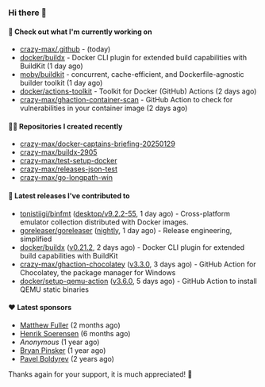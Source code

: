### Hi there 👋

#### 👷 Check out what I'm currently working on

- [crazy-max/.github](https://github.com/crazy-max/.github) -  (today)
- [docker/buildx](https://github.com/docker/buildx) - Docker CLI plugin for extended build capabilities with BuildKit (1 day ago)
- [moby/buildkit](https://github.com/moby/buildkit) - concurrent, cache-efficient, and Dockerfile-agnostic builder toolkit (1 day ago)
- [docker/actions-toolkit](https://github.com/docker/actions-toolkit) - Toolkit for Docker (GitHub) Actions (2 days ago)
- [crazy-max/ghaction-container-scan](https://github.com/crazy-max/ghaction-container-scan) - GitHub Action to check for vulnerabilities in your container image (2 days ago)

#### 👨‍💻 Repositories I created recently

- [crazy-max/docker-captains-briefing-20250129](https://github.com/crazy-max/docker-captains-briefing-20250129)
- [crazy-max/buildx-2905](https://github.com/crazy-max/buildx-2905)
- [crazy-max/test-setup-docker](https://github.com/crazy-max/test-setup-docker)
- [crazy-max/releases-json-test](https://github.com/crazy-max/releases-json-test)
- [crazy-max/go-longpath-win](https://github.com/crazy-max/go-longpath-win)

#### 🚀 Latest releases I've contributed to

- [tonistiigi/binfmt](https://github.com/tonistiigi/binfmt) ([desktop/v9.2.2-55](https://github.com/tonistiigi/binfmt/releases/tag/desktop/v9.2.2-55), 1 day ago) - Cross-platform emulator collection distributed with Docker images.
- [goreleaser/goreleaser](https://github.com/goreleaser/goreleaser) ([nightly](https://github.com/goreleaser/goreleaser/releases/tag/nightly), 1 day ago) - Release engineering, simplified
- [docker/buildx](https://github.com/docker/buildx) ([v0.21.2](https://github.com/docker/buildx/releases/tag/v0.21.2), 2 days ago) - Docker CLI plugin for extended build capabilities with BuildKit
- [crazy-max/ghaction-chocolatey](https://github.com/crazy-max/ghaction-chocolatey) ([v3.3.0](https://github.com/crazy-max/ghaction-chocolatey/releases/tag/v3.3.0), 3 days ago) - GitHub Action for Chocolatey, the package manager for Windows
- [docker/setup-qemu-action](https://github.com/docker/setup-qemu-action) ([v3.6.0](https://github.com/docker/setup-qemu-action/releases/tag/v3.6.0), 5 days ago) - GitHub Action to install QEMU static binaries

#### ❤️ Latest sponsors
- [Matthew Fuller](https://github.com/mathematics333) (2 months ago)
- [Henrik Soerensen](https://github.com/hsoerensen) (6 months ago)
- _Anonymous_ (1 year ago)
- [Bryan Pinsker](https://github.com/BryanPinsker) (1 year ago)
- [Pavel Boldyrev](https://github.com/bpg) (2 years ago)

Thanks again for your support, it is much appreciated! 🙏
